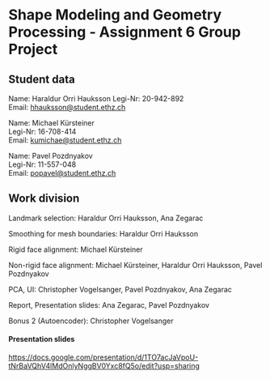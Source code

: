 # Shape Modeling and Geometry Processing - Assignment 6 Group Project

## Student data

Name: Haraldur Orri Hauksson
Legi-Nr: 20-942-892  
Email: hhauksson@student.ethz.ch

Name: Michael Kürsteiner  
Legi-Nr: 16-708-414  
Email: kumichae@student.ethz.ch

Name: Pavel Pozdnyakov  
Legi-Nr: 11-557-048  
Email: popavel@student.ethz.ch

## Work division
Landmark selection: Haraldur Orri Hauksson, Ana Zegarac

Smoothing for mesh boundaries: Haraldur Orri Hauksson

Rigid face alignment: Michael Kürsteiner

Non-rigid face alignment: Michael Kürsteiner, Haraldur Orri Hauksson, Pavel Pozdnyakov

PCA, UI: Christopher Vogelsanger, Pavel Pozdnyakov, Ana Zegarac

Report, Presentation slides: Ana Zegarac, Pavel Pozdnyakov

Bonus 2 (Autoencoder): Christopher Vogelsanger


#### Presentation slides
https://docs.google.com/presentation/d/1TO7acJaVpoU-tNrBaVQhV4lMdOnlyNggBV0Yxc8fQ5o/edit?usp=sharing
